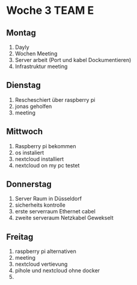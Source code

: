 # Woche 3 TEAM E

## Montag
1. Dayly 
2. Wochen Meeting 
3. Server arbeit (Port und kabel Dockumentieren)
4. Infrastruktur meeting 


## Dienstag
1. Rescheschiert über raspberry pi
2. jonas geholfen
3. meeting

## Mittwoch
1. Raspberry pi bekommen
2. os instaliert
3. nextcloud installiert
4. nextcloud on my pc testet

## Donnerstag
1. Server Raum in Düsseldorf
2. sicherheits kontrolle
3. erste serverraum Ethernet cabel
4. zweite serveraum Netzkabel Gewekselt 

## Freitag 
1. raspberry pi alternativen
2. meeting
3. nextcloud vertievung
4. pihole und nextcloud ohne docker
5. 
